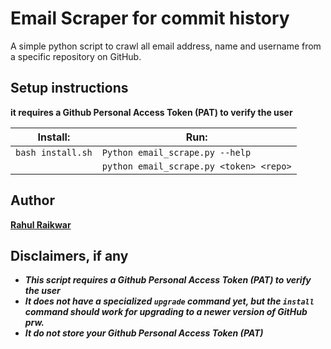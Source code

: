 # Email Scraper for commit history

A simple python script to crawl all email address, name and username from a specific repository on GitHub.

## Setup instructions

<b>it requires a Github Personal Access Token (PAT) to verify the user</b>

| Install:          | Run:                                    |
| ----------------- | --------------------------------------- |
| `bash install.sh` | `Python email_scrape.py --help`         |
|                   | `python email_scrape.py <token> <repo>` |

## Author

<b>[Rahul Raikwar](https://github.com/rahulraikwar00)</i>

## Disclaimers, if any

- <i>This script requires a Github Personal Access Token (PAT) to verify the user</i>
- <i>It does not have a specialized `upgrade` command yet, but the `install` command should work for upgrading to a newer version of GitHub prw.</i>
- <i>It do not store your Github Personal Access Token (PAT)</i>
